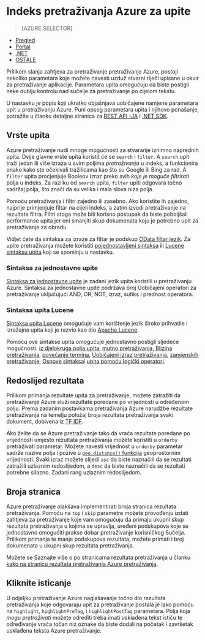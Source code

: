 <properties
    pageTitle="Upit indeksu pretraživanja Azure | Microsoft Azure | Servis za pretraživanje glavnom računalu oblaka"
    description="Sastavljanje upita za pretraživanje u odjeljku Azure pretraživanje i korištenje parametara pretraživanja za filtriranje i sortiranje rezultata pretraživanja."
    services="search"
    manager="jhubbard"
    documentationCenter=""
    authors="ashmaka"
/>

<tags
    ms.service="search"
    ms.devlang="na"
    ms.workload="search"
    ms.topic="get-started-article"
    ms.tgt_pltfrm="na"
    ms.date="08/29/2016"
    ms.author="ashmaka"/>

# <a name="query-your-azure-search-index"></a>Indeks pretraživanja Azure za upite
> [AZURE.SELECTOR]
- [Pregled](search-query-overview.md)
- [Portal](search-explorer.md)
- [.NET](search-query-dotnet.md)
- [OSTALE](search-query-rest-api.md)

Prilikom slanja zahtjeva za pretraživanje pretraživanje Azure, postoji nekoliko parametara koje možete navesti uzduž stvarni riječi upisane u okvir za pretraživanje aplikacije. Parametara upita omogućuju da biste postigli neke dublju kontrolu nad sučelje za pretraživanje po cijelom tekstu.

U nastavku je popis koji ukratko objašnjava uobičajene namjene parametara upit u pretraživanju Azure. Puni opseg parametara upita i njihovo ponašanje, potražite u članku detaljne stranica za [REST API -JA](https://msdn.microsoft.com/library/azure/dn798927.aspx) i [.NET SDK](https://msdn.microsoft.com/library/azure/microsoft.azure.search.models.searchparameters_properties.aspx).

## <a name="types-of-queries"></a>Vrste upita

Azure pretraživanje nudi mnoge mogućnosti za stvaranje iznimno naprednih upita. Dvije glavne vrste upita koristit će se `search` i `filter`. A `search` upit traži jedan ili više izraza u svim poljima _pretraživanja_ u indeks, a funkcionira onako kako ste očekivali tražilicama kao što su Google ili Bing za rad. A `filter` upita procjenjuje Booleov izraz preko svih _koje je moguće filtrirati_ polja u indeks. Za razliku od `search` upita, `filter` upiti odgovara točno sadržaj polja, što znači da su velika i mala slova niza polja.

Pomoću pretraživanja i filtri zajedno ili zasebno. Ako koristite ih zajedno, najprije primjenjuje filtar na cijeli indeks, a zatim izvodi pretraživanje na rezultate filtra. Filtri stoga može biti korisno postupak da biste poboljšali performanse upita jer oni smanjiti skup dokumenata koju je potrebno upit za pretraživanje za obradu.

Vidjet ćete da sintaksa za izraze za filtar je podskup [OData filtar jezik](https://msdn.microsoft.com/library/azure/dn798921.aspx). Za upite pretraživanja možete koristiti [pojednostavljeni sintaksa](https://msdn.microsoft.com/library/azure/dn798920.aspx) ili [Lucene sintaksu upita](https://msdn.microsoft.com/library/azure/mt589323.aspx) koji se spominju u nastavku.

### <a name="simple-query-syntax"></a>Sintaksa za jednostavne upite
[Sintaksa za jednostavne upite](https://msdn.microsoft.com/library/azure/dn798920.aspx) je zadani jezik upita koristili u pretraživanju Azure. Sintaksa za jednostavne upite podržava broj Uobičajeni operatori za pretraživanje uključujući AND, OR, NOT, izraz, sufiks i prednost operatora.

### <a name="lucene-query-syntax"></a>Sintaksa upita Lucene
[Sintaksa upita Lucene](https://msdn.microsoft.com/library/azure/mt589323.aspx) omogućuje vam korištenje jezik široko prihvatile i izražajna upita koji je razvio kao dio [Apache Lucene](https://lucene.apache.org/core/4_10_2/queryparser/org/apache/lucene/queryparser/classic/package-summary.html).

Pomoću ove sintakse upita omogućuje jednostavno postigli sljedeće mogućnosti: [iz djelokruga polja upita](https://msdn.microsoft.com/library/azure/mt589323.aspx#bkmk_fields), [mutno pretraživanja](https://msdn.microsoft.com/library/azure/mt589323.aspx#bkmk_fuzzy), [Blizina pretraživanja](https://msdn.microsoft.com/library/azure/mt589323.aspx#bkmk_proximity), [povećanje termina](https://msdn.microsoft.com/library/azure/mt589323.aspx#bkmk_termboost), [Uobičajeni izraz pretraživanja](https://msdn.microsoft.com/library/azure/mt589323.aspx#bkmk_regex), [zamjenskih pretraživanje](https://msdn.microsoft.com/library/azure/mt589323.aspx#bkmk_wildcard), [Osnove sintaksa](https://msdn.microsoft.com/library/azure/mt589323.aspx#bkmk_syntax)i [upita pomoću logički operatori](https://msdn.microsoft.com/library/azure/mt589323.aspx#bkmk_boolean).



## <a name="ordering-results"></a>Redoslijed rezultata
Prilikom primanja rezultate upita za pretraživanje, možete zatražiti da pretraživanje Azure služi rezultate poredane po vrijednosti u određenom polju. Prema zadanim postavkama pretraživanja Azure narudžbe rezultate pretraživanja na temelju položaj broja rezultata pretraživanja svaki dokument, dobivena iz [TF IDF](https://en.wikipedia.org/wiki/Tf%E2%80%93idf).

Ako želite da se Azure pretraživanje tako da vraća rezultate poredane po vrijednosti umjesto rezultata pretraživanja možete koristiti u `orderby` pretraživati parametar. Možete navesti vrijednost u `orderby` parametar sadrže nazive polja i pozive u [ `geo.distance()` funkcija](https://msdn.microsoft.com/library/azure/dn798921.aspx) geoprostornim vrijednosti. Svaki izraz možete slijedi `asc` da biste naznačili da se rezultati zatražili uzlaznim redoslijedom, a `desc` da biste naznačili da se rezultati potrebne silazno. Zadani rang uzlaznim redoslijedom.

## <a name="paging"></a>Broja stranica
Azure pretraživanje olakšava implementirati broja stranica rezultata pretraživanja. Pomoću na `top` i `skip` parametre možete provođenju izdati zahtjeva za pretraživanje koje vam omogućuju da primaju ukupni skup rezultata pretraživanja u kojima se upravlja, uređeni podskupova koje se jednostavno omogućiti prakse dobar pretraživanje korisničkog Sučelja. Prilikom primanja te manje podskupova rezultata, možete primati i broj dokumenata u ukupni skup rezultata pretraživanja.

Možete se Saznajte više o po stranicama rezultata pretraživanja u članku [kako na stranicu rezultata pretraživanja Azure pretraživanja](search-pagination-page-layout.md).


## <a name="hit-highlighting"></a>Kliknite isticanje
U odjeljku pretraživanje Azure naglašavanje točno dio rezultata pretraživanja koje odgovaraju upit za pretraživanje postala je lako pomoću na `highlight`, `highlightPreTag`, i `highlightPostTag` parametara. Polja koja _mogu pretraživati_ možete odrediti treba imati usklađena tekst ističu te određivanje vraća točan niz oznake da biste dodali na početak i završetak usklađena teksta Azure pretraživanje.
